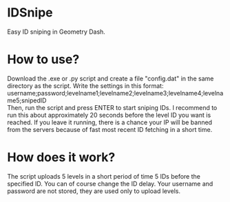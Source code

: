 # IDSnipe
Easy ID sniping in Geometry Dash.
# How to use?
Download the .exe or .py script and create a file "config.dat" in the same directory as the script. Write the settings in this format: 
username;password;levelname1;levelname2;levelname3;levelname4;levelname5;snipedID  
Then, run the script and press ENTER to start sniping IDs. I recommend to run this about approximately 20 seconds before the level ID you want is reached. If you leave it running, there is a chance your IP will be banned from the servers because of fast most recent ID fetching in a short time.
# How does it work?
The script uploads 5 levels in a short period of time 5 IDs before the specified ID. You can of course change the ID delay. Your username and password are not stored, they are used only to upload levels.
